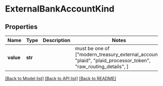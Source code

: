 # ExternalBankAccountKind


## Properties
Name | Type | Description | Notes
------------ | ------------- | ------------- | -------------
**value** | **str** |  |  must be one of ["modern_treasury_external_account", "plaid", "plaid_processor_token", "raw_routing_details", ]

[[Back to Model list]](../README.md#documentation-for-models) [[Back to API list]](../README.md#documentation-for-api-endpoints) [[Back to README]](../README.md)


